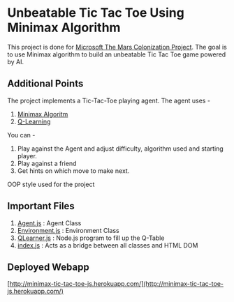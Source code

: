 # Unbeatable Tic Tac Toe Using Minimax Algorithm

This project is done for [Microsoft The Mars Colonization Project](https://microsoft.acehacker.com/mars/#). The goal is to use Minimax algorithm to build an unbeatable Tic Tac Toe game powered by AI.

## Additional Points

The project implements a Tic-Tac-Toe playing agent. The agent uses - 
1. [Minimax Algoritm](https://en.wikipedia.org/wiki/Minimax)
2. [Q-Learning](https://en.wikipedia.org/wiki/Q-learning)

You can -
1. Play against the Agent and adjust difficulty, algorithm used and starting player.
2. Play against a friend
3. Get hints on which move to make next.

OOP style used for the project

## Important Files

1. [Agent.js](https://github.com/Subham-Neogi/Minimax-Tic-Tac-Toe/blob/master/public/src/classes/Agent.js)            :  Agent Class
2. [Environment.js](https://github.com/Subham-Neogi/Minimax-Tic-Tac-Toe/blob/master/public/src/classes/Environment.js)      : Environment Class
3. [QLearner.js](https://github.com/Subham-Neogi/Minimax-Tic-Tac-Toe/blob/master/public/src/QLearning/QLearner.js)         : Node.js program to fill up the Q-Table
4. [index.js](https://github.com/Subham-Neogi/Minimax-Tic-Tac-Toe/blob/master/public/src/index.js)            : Acts as a bridge between all classes and HTML DOM

## Deployed Webapp

[http://minimax-tic-tac-toe-js.herokuapp.com/](http://minimax-tic-tac-toe-js.herokuapp.com/)